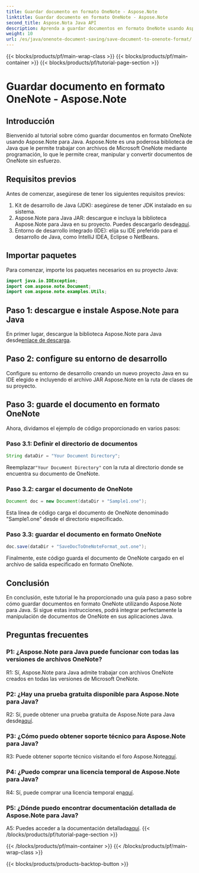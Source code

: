 ```yaml
---
title: Guardar documento en formato OneNote - Aspose.Note
linktitle: Guardar documento en formato OneNote - Aspose.Note
second_title: Aspose.Nota Java API
description: Aprenda a guardar documentos en formato OneNote usando Aspose.Note para Java. Siga nuestra guía paso a paso para una integración perfecta.
weight: 10
url: /es/java/onenote-document-saving/save-document-to-onenote-format/
---
```


{{< blocks/products/pf/main-wrap-class >}}
{{< blocks/products/pf/main-container >}}
{{< blocks/products/pf/tutorial-page-section >}}

# Guardar documento en formato OneNote - Aspose.Note

## Introducción

Bienvenido al tutorial sobre cómo guardar documentos en formato OneNote usando Aspose.Note para Java. Aspose.Note es una poderosa biblioteca de Java que le permite trabajar con archivos de Microsoft OneNote mediante programación, lo que le permite crear, manipular y convertir documentos de OneNote sin esfuerzo.

## Requisitos previos

Antes de comenzar, asegúrese de tener los siguientes requisitos previos:

1. Kit de desarrollo de Java (JDK): asegúrese de tener JDK instalado en su sistema.
2.  Aspose.Note para Java JAR: descargue e incluya la biblioteca Aspose.Note para Java en su proyecto. Puedes descargarlo desde[aquí](https://releases.aspose.com/note/java/).
3. Entorno de desarrollo integrado (IDE): elija su IDE preferido para el desarrollo de Java, como IntelliJ IDEA, Eclipse o NetBeans.

## Importar paquetes

Para comenzar, importe los paquetes necesarios en su proyecto Java:

```java
import java.io.IOException;
import com.aspose.note.Document;
import com.aspose.note.examples.Utils;
```

## Paso 1: descargue e instale Aspose.Note para Java

En primer lugar, descargue la biblioteca Aspose.Note para Java desde[enlace de descarga](https://releases.aspose.com/note/java/).

## Paso 2: configure su entorno de desarrollo

Configure su entorno de desarrollo creando un nuevo proyecto Java en su IDE elegido e incluyendo el archivo JAR Aspose.Note en la ruta de clases de su proyecto.

## Paso 3: guarde el documento en formato OneNote

Ahora, dividamos el ejemplo de código proporcionado en varios pasos:

### Paso 3.1: Definir el directorio de documentos

```java
String dataDir = "Your Document Directory";
```

 Reemplazar`"Your Document Directory"` con la ruta al directorio donde se encuentra su documento de OneNote.

### Paso 3.2: cargar el documento de OneNote

```java
Document doc = new Document(dataDir + "Sample1.one");
```

Esta línea de código carga el documento de OneNote denominado "Sample1.one" desde el directorio especificado.

### Paso 3.3: guardar el documento en formato OneNote

```java
doc.save(dataDir + "SaveDocToOneNoteFormat_out.one");
```

Finalmente, este código guarda el documento de OneNote cargado en el archivo de salida especificado en formato OneNote.

## Conclusión

En conclusión, este tutorial le ha proporcionado una guía paso a paso sobre cómo guardar documentos en formato OneNote utilizando Aspose.Note para Java. Si sigue estas instrucciones, podrá integrar perfectamente la manipulación de documentos de OneNote en sus aplicaciones Java.

## Preguntas frecuentes

### P1: ¿Aspose.Note para Java puede funcionar con todas las versiones de archivos OneNote?

R1: Sí, Aspose.Note para Java admite trabajar con archivos OneNote creados en todas las versiones de Microsoft OneNote.

### P2: ¿Hay una prueba gratuita disponible para Aspose.Note para Java?

 R2: Sí, puede obtener una prueba gratuita de Aspose.Note para Java desde[aquí](https://releases.aspose.com/).

### P3: ¿Cómo puedo obtener soporte técnico para Aspose.Note para Java?

 R3: Puede obtener soporte técnico visitando el foro Aspose.Note[aquí](https://forum.aspose.com/c/note/28).

### P4: ¿Puedo comprar una licencia temporal de Aspose.Note para Java?

 R4: Sí, puede comprar una licencia temporal en[aquí](https://purchase.aspose.com/temporary-license/).

### P5: ¿Dónde puedo encontrar documentación detallada de Aspose.Note para Java?

 A5: Puedes acceder a la documentación detallada[aquí](https://reference.aspose.com/note/java/).
{{< /blocks/products/pf/tutorial-page-section >}}

{{< /blocks/products/pf/main-container >}}
{{< /blocks/products/pf/main-wrap-class >}}

{{< blocks/products/products-backtop-button >}}
